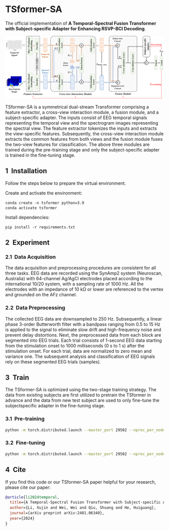 # TSformer-SA

The official implementation of **A Temporal-Spectral Fusion Transformer with Subject-specific Adapter for Enhancing RSVP-BCI Decoding**.


![alt text](figure/Model1_revision.png)

TSformer-SA is a symmetrical dual-stream Transformer comprising a feature extractor, a cross-view interaction module, a fusion module, and a subject-specific adapter. The inputs consist of EEG temporal signals representing the temporal view and the spectrogram images representing the spectral view. The feature extractor tokenizes the inputs and extracts the view-specific features. Subsequently, the cross-view interaction module extracts the common features from both views and the fusion module fuses the two-view features for classification. The above three modules are trained during the pre-training stage and only the subject-specific adapter is trained in the fine-tuning stage.


## 1&nbsp; Installation

Follow the steps below to prepare the virtual environment.

Create and activate the environment:
```shell
conda create -n tsformer python=3.9
conda activate tsformer
```

Install dependencies:
```shell
pip install -r requirements.txt
```


## 2&nbsp; Experiment

### 2.1&nbsp; Data Acquisition

The data acquisition and preprocessing procedures are consistent for all three tasks. EEG data are recorded using the SynAmp2 system (Neuroscan, Australia) with 64-channel Ag/AgCl electrodes placed according to the international 10/20 system, with a sampling rate of 1000 Hz. All the electrodes with an impedance of 10 kΩ or lower are referenced to the vertex and grounded on the AFz channel.

### 2.2&nbsp; Data Preprocessing

The collected EEG data are downsampled to 250 Hz. Subsequently, a linear phase 3-order Butterworth filter with a bandpass ranging from 0.5 to 15 Hz is applied to the signal to eliminate slow drift and high-frequency noise and prevent delay distortions. Next, the preprocessed data from each block are segmented into EEG trials. Each trial consists of 1-second EEG data starting from the stimulation onset to 1000 milliseconds (0 s to 1 s) after the stimulation onset. For each trial, data are normalized to zero mean and variance one. The subsequent analysis and classification of EEG signals rely on these segmented EEG trials (samples).


## 3&nbsp; Train

The TSformer-SA is optimized using the two-stage training strategy. The data from existing subjects are first utilized to pretrain the TSformer in advance and the data from new test subject are used to only fine-tune the subjectspecific adapter in the fine-tuning stage.

### 3.1&nbsp; Pre-training

```bash
python -m torch.distributed.launch --master_port 29502 --nproc_per_node=2 /TSformer-SA/Pre_train.py
```
### 3.2&nbsp; Fine-tuning

```bash
python -m torch.distributed.launch --master_port 29502 --nproc_per_node=2 /TSformer-SA/Fine_tune.py
```


## 4&nbsp; Cite

If you find this code or our TSformer-SA paper helpful for your research, please cite our paper:

```bibtex
@article{li2024temporal,
  title={A Temporal-Spectral Fusion Transformer with Subject-specific Adapter for Enhancing RSVP-BCI Decoding},
  author={Li, Xujin and Wei, Wei and Qiu, Shuang and He, Huiguang},
  journal={arXiv preprint arXiv:2401.06340},
  year={2024}
}
```
